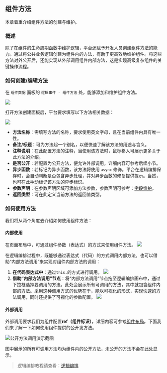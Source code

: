 ## 组件方法

本章着重介绍组件方法的创建与维护。

### 概述

除了在组件的生命周期函数中维护逻辑，平台还赋予开发人员创建组件方法的能力。通过将公共业务逻辑创建为组件内的方法，有助于更高效地维护组件。将这些方法对外公开后，还能实现从外部调用组件内部方法，这是实现高级复杂组件的关键操作流程。

### 如何创建/编辑方法

在 `组件数据` 面板的 `逻辑事件 - 组件方法` 处，能够添加和维护组件方法。

![](/workbench/component-method.png)

打开方法创建面板后，平台要求填写以下方法相关数据：

![](/workbench/component-method2.png)

-   **方法名称**：需填写方法的名称，要求使用英文字母，且在当前组件内具有唯一性。
-   **备注/标题**：可为方法起一个别名，以便快速了解该方法的用途与含义。
-   **注释说明**：在此配置方法的注释，当使用该方法时，鼠标移入可展示更多关于此方法的介绍。
-   **是否公开**：若配置为公开方法，便允许外部调用，详细内容可参考后续小节。
-   **异步函数**：若标记为异步函数，该方法将使用 `async` 修饰。平台在逻辑编排保存时，会自动判断是否包含异步处理，并对异步函数的修复提供提示。当然，也可在此手动标记该方法的异步标识。
-   **参数声明**：在参数声明区域可添加方法参数，参数声明可参考：[字段维护](/workbench/property)。
-   **返回类型**：可在此定义当前方法的返回值类型。

### 如何使用方法

我们将从两个角度去介绍如何使用组件方法：

#### 内部使用

在页面布局中，可通过组件参数（表达式）的方式来使用组件方法。
![](/workbench/component-method3.png)

在逻辑编排过程中，既能够通过表达式（代码）的方式调用内部方法，也可以借助“内部方法调用”来实现对组件内部方法的调用：

1. **在代码表达式中**：通过`this.`的方式进行调用。
   ![](/workbench/component-method4.png)
2. **借助“内部方法调用”节点**：将“内部方法调用”节点拖至逻辑编排画布中，通过下拉框选择要调用的方法。此处会展示所有可调用的方法，其中就包含组件内部的方法。采用这种调用方式的优势在于，能以可视化的形式，实现快速的方法调用，同时还提供了可视化的参数配置。
   ![](/workbench/component-method5.png)

#### 外部调用

外部调用要求我们为组件配置**ref（组件标识）**，详细内容可参考[组件布局](/workbench/component-layout)。下面我们来了解一下如何使用组件提供的公开发方法。

![公开方法调用演示截图](/workbench/component5.png)

图中展示的所有可调用方法均为组件内的公开方法，未公开的方法不会在此处显示。

> 逻辑编排教程请查看：[逻辑编排](/workbench/workflow)
